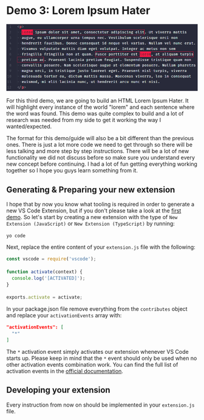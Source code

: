 # Demo 3: Lorem Ipsum Hater

<p align="center">
  <img src="./banner.png">
</p>

For this third demo, we are going to build an HTML Lorem Ipsum Hater. It will highlight every instance of the world "lorem" and each sentence where the word was found. This demo was quite complex to build and a lot of research was needed from my side to get it working the way I wanted/expected.

The format for this demo/guide will also be a bit different than the previous ones. There is just a lot more code we need to get through so there will be less talking and more step by step instructions. There will be a lot of new functionality we did not discuss before so make sure you understand every new concept before continuing. I had a lot of fun getting everything working together so I hope you guys learn something from it.

## Generating & Preparing your new extension

I hope that by now you know what tooling is required in order to generate a new VS Code Extension, but if you don't please take a look at the [first demo](../demo-1-hello-world/README.md). So let's start by creating a new extension with the type of `New Extension (JavaScript)` or `New Extension (TypeScript)` by running:

`yo code`

Next, replace the entire content of your `extension.js` file with the following:

```javascript
const vscode = require('vscode');

function activate(context) {
  console.log('[ACTIVATED]');
}

exports.activate = activate;
```

In your package.json file remove everything from the `contributes` object and replace your `activationEvents` array with:

```json
"activationEvents": [
  "*"
]
```

The `*` activation event simply activates our extension whenever VS Code starts up. Please keep in mind that the `*` event should only be used when no other activation events combination work. You can find the full list of activation events in the [official documentation](https://code.visualstudio.com/api/references/activation-events).

## Developing your extension

Every instruction from now on should be implemented in your `extension.js` file.
